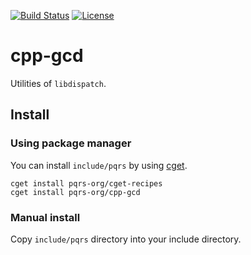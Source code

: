 [![Build Status](https://github.com/pqrs-org/cpp-gcd/workflows/CI/badge.svg)](https://github.com/pqrs-org/cpp-gcd/actions)
[![License](https://img.shields.io/badge/license-Boost%20Software%20License-blue.svg)](https://github.com/pqrs-org/cpp-gcd/blob/main/LICENSE.md)

# cpp-gcd

Utilities of `libdispatch`.

## Install

### Using package manager

You can install `include/pqrs` by using [cget](https://github.com/pfultz2/cget).

```shell
cget install pqrs-org/cget-recipes
cget install pqrs-org/cpp-gcd
```

### Manual install

Copy `include/pqrs` directory into your include directory.

